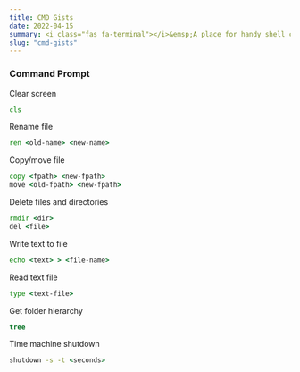 ```yaml
---
title: CMD Gists
date: 2022-04-15
summary: <i class="fas fa-terminal"></i>&emsp;A place for handy shell commands 
slug: "cmd-gists"
---
```


### Command Prompt

Clear screen
```cmd
cls
```

Rename file
```cmd
ren <old-name> <new-name>
```

Copy/move file
```cmd
copy <fpath> <new-fpath>
move <old-fpath> <new-fpath>
```

Delete files and directories
```cmd
rmdir <dir>
del <file>
```

Write text to file
```cmd
echo <text> > <file-name>
```

Read text file
```cmd
type <text-file>
```

Get folder hierarchy
```cmd
tree
```

Time machine shutdown
```cmd
shutdown -s -t <seconds>
```
